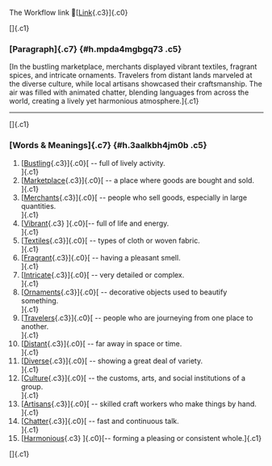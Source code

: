 The Workflow link
👏[[Link](https://www.google.com/url?q=http://www.google.com&sa=D&source=editors&ust=1758064809157008&usg=AOvVaw0SgCatq-99N8AXXWr4KXH7){.c3}]{.c0}

[]{.c1}

### [Paragraph]{.c7} {#h.mpda4mgbgq73 .c5}

[In the bustling marketplace, merchants displayed vibrant textiles,
fragrant spices, and intricate ornaments. Travelers from distant lands
marveled at the diverse culture, while local artisans showcased their
craftsmanship. The air was filled with animated chatter, blending
languages from across the world, creating a lively yet harmonious
atmosphere.]{.c1}

------------------------------------------------------------------------

[]{.c1}

### [Words & Meanings]{.c7} {#h.3aalkbh4jm0b .c5}

1.  [[Bustling](https://www.google.com/url?q=http://www.google.com&sa=D&source=editors&ust=1758064809158402&usg=AOvVaw3qyduYvcZX3xpCROFfRYcJ){.c3}]{.c0}[ --
    full of lively activity.\
    ]{.c1}
2.  [[Marketplace](https://www.google.com/url?q=http://www.google.com&sa=D&source=editors&ust=1758064809158672&usg=AOvVaw0PuveQAGhRDN1oiQxmiaU7){.c3}]{.c0}[ --
    a place where goods are bought and sold.\
    ]{.c1}
3.  [[Merchants](https://www.google.com/url?q=http://www.google.com&sa=D&source=editors&ust=1758064809158898&usg=AOvVaw3bXI9rB2xSM_hrxNXvZZdy){.c3}]{.c0}[ --
    people who sell goods, especially in large quantities.\
    ]{.c1}
4.  [[Vibrant](https://www.google.com/url?q=http://www.google.com&sa=D&source=editors&ust=1758064809159164&usg=AOvVaw3eevnoYT2dJMWJehPt0brC){.c3}
    ]{.c0}[-- full of life and energy.\
    ]{.c1}
5.  [[Textiles](https://www.google.com/url?q=http://www.google.com&sa=D&source=editors&ust=1758064809159363&usg=AOvVaw0ZT54c8KP3CfEqeoncZjt0){.c3}]{.c0}[ --
    types of cloth or woven fabric.\
    ]{.c1}
6.  [[Fragrant](https://www.google.com/url?q=http://www.google.com&sa=D&source=editors&ust=1758064809159577&usg=AOvVaw0TR2dtJr5_ZgZEyu6l6Pet){.c3}]{.c0}[ --
    having a pleasant smell.\
    ]{.c1}
7.  [[Intricate](https://www.google.com/url?q=http://www.google.com&sa=D&source=editors&ust=1758064809159743&usg=AOvVaw1NEiYOSYhVeF2gEXOeroDQ){.c3}]{.c0}[ --
    very detailed or complex.\
    ]{.c1}
8.  [[Ornaments](https://www.google.com/url?q=http://www.google.com&sa=D&source=editors&ust=1758064809159931&usg=AOvVaw3nBkzhTVaIQJuZXpX6tC4M){.c3}]{.c0}[ --
    decorative objects used to beautify something.\
    ]{.c1}
9.  [[Travelers](https://www.google.com/url?q=http://www.google.com&sa=D&source=editors&ust=1758064809160176&usg=AOvVaw2hkfhotF9BwGY5wOzQarc_){.c3}]{.c0}[ --
    people who are journeying from one place to another.\
    ]{.c1}
10. [[Distant](https://www.google.com/url?q=http://www.google.com&sa=D&source=editors&ust=1758064809160369&usg=AOvVaw3bJXBP1nxk95jjizCfAFRf){.c3}]{.c0}[ --
    far away in space or time.\
    ]{.c1}
11. [[Diverse](https://www.google.com/url?q=http://www.google.com&sa=D&source=editors&ust=1758064809160494&usg=AOvVaw0t9UzvFXMUNF2bOgAH-E6k){.c3}]{.c0}[ --
    showing a great deal of variety.\
    ]{.c1}
12. [[Culture](https://www.google.com/url?q=http://www.google.com&sa=D&source=editors&ust=1758064809160663&usg=AOvVaw0qRaEqTYO3crr-vGxPWStD){.c3}]{.c0}[ --
    the customs, arts, and social institutions of a group.\
    ]{.c1}
13. [[Artisans](https://www.google.com/url?q=http://www.google.com&sa=D&source=editors&ust=1758064809160901&usg=AOvVaw25xYxkWlJbaZFMGmv3esSW){.c3}]{.c0}[ --
    skilled craft workers who make things by hand.\
    ]{.c1}
14. [[Chatter](https://www.google.com/url?q=http://www.google.com&sa=D&source=editors&ust=1758064809161068&usg=AOvVaw1sYlskxFljZFO96JKMZJEB){.c3}]{.c0}[ --
    fast and continuous talk.\
    ]{.c1}
15. [[Harmonious](https://www.google.com/url?q=http://www.google.com&sa=D&source=editors&ust=1758064809161262&usg=AOvVaw3wHTC6OeljUGZHxVSTF8Jd){.c3}
    ]{.c0}[-- forming a pleasing or consistent whole.]{.c1}

[]{.c1}
